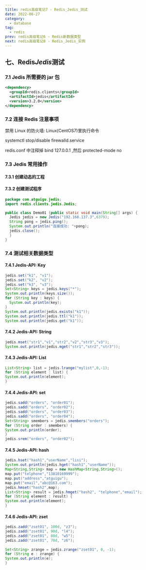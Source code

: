 ```yaml
---
title: redis高级笔记7 - Redis_Jedis_测试
date: 2022-06-27
category:
  - database
tag:
  - redis
prev: redis高级笔记6 - Redis新数据类型
next: redis高级笔记8 - Redis_Jedis_实例
---
```


## 七、Redis*Jedis*测试

### 7.1 Jedis 所需要的 jar 包

```xml
<dependency>
​  <groupId>redis.clients</groupId>
 ​ <artifactId>jedis</artifactId>
 ​ <version>3.2.0</version>
</dependency>
```

### 7.2 连接 Redis 注意事项

禁用 Linux 的防火墙: Linux(CentOS7)里执行命令

systemctl stop/disable firewalld.service

redis.conf 中注释掉 bind 127.0.0.1 ,然后 protected-mode no

### 7.3 Jedis 常用操作

#### 7.3.1 创建动态的工程

#### 7.3.2 创建测试程序

```java
package com.atguigu.jedis;
import redis.clients.jedis.Jedis;

public class Demo01 {public static void main(String[] args) {
  Jedis jedis = new Jedis("192.168.137.3",6379);
  String pong = jedis.ping();
  System.out.println("连接成功: "+pong);
  jedis.close();
 ​ }
}
```

### 7.4 测试相关数据类型

#### 7.4.1 Jedis-API: Key

```java
jedis.set("k1", "v1");
jedis.set("k2", "v2");
jedis.set("k3", "v3");
Set<String> keys = jedis.keys("*");
System.out.println(keys.size());
for (String key : keys) {
  System.out.println(key);
}
System.out.println(jedis.exists("k1"));
System.out.println(jedis.ttl("k1"));
System.out.println(jedis.get("k1"));
```

#### 7.4.2 Jedis-API: String

```java
jedis.mset("str1","v1","str2","v2","str3","v3");
System.out.println(jedis.mget("str1","str2","str3"));
```

#### 7.4.3 Jedis-API: List

```java
List<String> list = jedis.lrange("mylist",0,-1);
for (String element : list) {
System.out.println(element);
}
```

#### 7.4.4 Jedis-API: set

```java
jedis.sadd("orders", "order01");
jedis.sadd("orders", "order02");
jedis.sadd("orders", "order03");
jedis.sadd("orders", "order04");
Set<String> smembers = jedis.smembers("orders");
for (String order : smembers) {
System.out.println(order);
}
jedis.srem("orders", "order02");
```

#### 7.4.5 Jedis-API: hash

```java
jedis.hset("hash1","userName","lisi");
System.out.println(jedis.hget("hash1","userName"));
Map<String,String> map = new HashMap<String,String>();
map.put("telphone","13810169999");
map.put("address","atguigu");
map.put("email","abc@163.com");
jedis.hmset("hash2",map);
List<String> result = jedis.hmget("hash2", "telphone","email");
for (String element : result) {
System.out.println(element);
}
```

#### 7.4.6 Jedis-API: zset

```java
jedis.zadd("zset01", 100d, "z3");
jedis.zadd("zset01", 90d, "l4");
jedis.zadd("zset01", 80d, "w5");
jedis.zadd("zset01", 70d, "z6");
 
Set<String> zrange = jedis.zrange("zset01", 0, -1);
for (String e : zrange) {
System.out.println(e);
}
```
